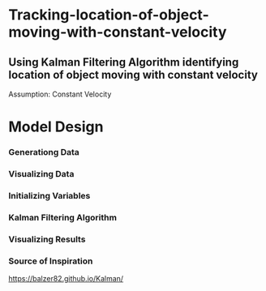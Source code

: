 # Tracking-location-of-object-moving-with-constant-velocity
## Using Kalman Filtering Algorithm identifying location of object moving with constant velocity

Assumption: Constant Velocity


# Model Design
### Generationg Data
### Visualizing Data
### Initializing Variables
### Kalman Filtering Algorithm
### Visualizing Results


















### Source of Inspiration
https://balzer82.github.io/Kalman/
